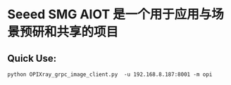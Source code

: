 # Seeed SMG AIOT 是一个用于应用与场景预研和共享的项目

## Quick Use:

```python OPIXray_grpc_image_client.py  -u 192.168.8.187:8001 -m opi```
